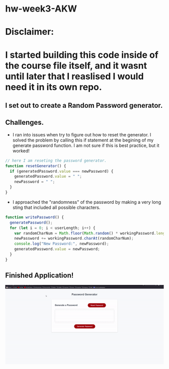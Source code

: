 # hw-week3-AKW

# Disclaimer:

# I started building this code inside of the course file itself, and it wasnt until later that I reaslised I would need it in its own repo.

## I set out to create a Random Password generator.

## Challenges.

- I ran into issues when try to figure out how to reset the generator. I solved the problem by calling this if statement at the begining of my generate password function. I am not sure if this is best practice, but it worked!

```js
// here I am reseting the password generator.
function resetGenerator() {
  if (generatedPassword.value === newPassword) {
    generatedPassword.value = " ";
    newPassword = " ";
  }
}
```

- I approached the "randomness" of the password by making a very long sting that included all possible characters.

```js
function writePassword() {
  generatePassword();
  for (let i = 0; i < userLength; i++) {
    var randomCharNum = Math.floor(Math.random() * workingPassword.length);
    newPassword += workingPassword.charAt(randomCharNum);
    console.log("New Password:", newPassword);
    generatedPassword.value = newPassword;
  }
}
```

## Finished Application!

![ Gif of app working](/passwordGeneratorGifs.gif)
